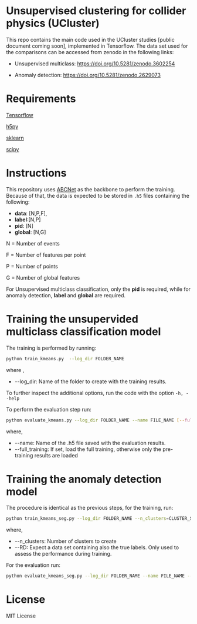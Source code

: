 # Unsupervised clustering for collider physics (UCluster)
This repo contains the main code used in the UCluster studies [public document coming soon], implemented in Tensorflow. 
The data set used for the comparisons can be accessed from zenodo in the following links:

* Unsupervised multiclass: https://doi.org/10.5281/zenodo.3602254

* Anomaly detection: https://doi.org/10.5281/zenodo.2629073

# Requirements

[Tensorflow](https://www.tensorflow.org/)

[h5py](https://www.h5py.org/)

[sklearn](https://scikit-learn.org/stable/)

[scipy](https://www.scipy.org/)



# Instructions

This repository uses <a href="https://link.springer.com/article/10.1140%2Fepjp%2Fs13360-020-00497-3" target="_blank">ABCNet</a> as the backbone to perform the training. Because of that, the data is expected to be stored in ```.h5``` files containing the following:

* **data**: [N,P,F], 
* **label**:[N,P]
* **pid**: [N]
* **global**: [N,G]

N = Number of events

F = Number of features per point

P = Number of points

G = Number of global features

For Unsupervised multiclass classification, only the **pid** is required, while for anomaly detection, **label** and **global** are required.

# Training the unsupervided multiclass classification model

The training is performed by running:

```bash
python train_kmeans.py  --log_dir FOLDER_NAME 
```

where ,
* --log_dir: Name of the folder to create with the training results.

To further inspect the additional options, run the code with the option ```-h, --help```

To perform the evaluation step run:

```bash
python evaluate_kmeans.py --log_dir FOLDER_NAME --name FILE_NAME [--full_training]
```

where,
* --name: Name of the .h5 file saved with the evaluation results.
* --full_training: If set, load the full training, otherwise only the pre-training results are loaded

# Training the anomaly detection model

The procedure is identical as the previous steps, for the training, run:

```bash
python train_kmeans_seg.py --log_dir FOLDER_NAME --n_clusters=CLUSTER_SIZE [--RD] 
```

where,
* --n_clusters: Number of clusters to create
* --RD: Expect a data set containing also the true labels. Only used to assess the performance during training.

For the evaluation run:

```bash
python evaluate_kmeans_seg.py --log_dir FOLDER_NAME --name FILE_NAME --n_clusters=CLUSTER_SIZE --RD [--full_train]
```


# License

MIT License